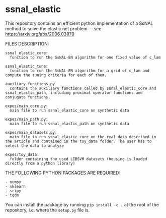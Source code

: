 # ssnal_elastic

This repository contains an efficient python implementation of a SsNAL method to solve the elastic net problem -- see https://arxiv.org/abs/2006.03970



FILES DESCRIPTION:

    ssnal_elastic_core:
      function to run the SsNAL-EN algorithm for one fixed value of c_lam

    ssnal_elastic_tune:
      function to run the SsNAL-EN algorithm for a grid of c_lam and compute the tuning criteria for each of them.

    auxiliary_functions.py
      contains the auxiliary functions called by ssnal_elastic_core and ssnal_elastic_path, including proximal operator functions and conjugate functions.

    expes/main_core.py:
      main file to run ssnal_elastic_core on synthetic data

    expes/main_path.py:
      main file to run ssnal_elastic_path on synthetic data

    expes/main_datasets.py:
      main file to run ssnal_elastic_core on the real data described in the article and contained in the toy_data folder. The user has to select the data to analyze

    expes/toy_data:
      folder containing the used LIBSVM datasets (housing is loaded directly from a python library)



THE FOLLOWING PYTHON PACKAGES ARE REQUIRED:

	- numpy
	- sklearn
	- scipy
	- tqdm


You can install the package by running `pip install -e .` at the root of the repository, i.e. where the `setup.py` file is.